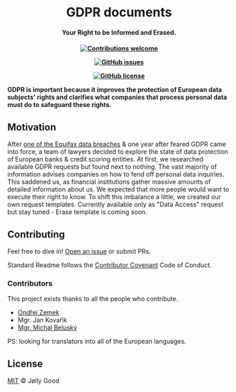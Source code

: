 
<h1 align="center">
  GDPR documents
  <br>
</h1>

<h4 align="center">Your Right to be Informed and Erased.<h4>

<div align="center">
 
  <!-- Contributions -->
  <a href="https://github.com/good-lly/gdpr-documents/issues/">
    <img src="https://img.shields.io/badge/contributions-welcome-orange.svg"
      alt="Contributions welcome" />
  </a>

 <!-- issues -->
  [![GitHub issues](https://img.shields.io/github/issues/Naereen/StrapDown.js.svg)](https://github.com/good-lly/gdpr-documents/issues/)
  
 <!-- License --> 
  [![GitHub license](https://img.shields.io/github/license/Naereen/StrapDown.js.svg)](https://github.com/good-lly/gdpr-documents/blob/master/LICENSE)
</div> 

GDPR is important because it improves the protection of European data subjects' rights and clarifies what companies that process personal data must do to safeguard these rights.


## Motivation 

After [one of the Equifax data breaches](https://techcrunch.com/2018/12/10/equifax-breach-preventable-house-oversight-report/) & one year after feared GDPR came into force, a team of lawyers decided to explore the state of data protection of European banks & credit scoring entities. At first, we researched available GDPR requests but found next to nothing. The vast majority of information advises companies on how to fend off personal data inquiries. This saddened us, as financial institutions gather massive amounts of detailed information about us. We expected that more people would want to execute their right to know. To shift this imbalance a little, we created our own request templates. Currently available only as "Data Access" request but stay tuned - Erase template is coming soon.

## Contributing

Feel free to dive in! [Open an issue](https://github.com/good-lly/gdpr-documents/issues/new) or submit PRs.

Standard Readme follows the [Contributor Covenant](http://contributor-covenant.org/version/1/3/0/) Code of Conduct.

### Contributors

This project exists thanks to all the people who contribute. 
- [Ondřej Zemek](https://www.linkedin.com/in/ondrejzemek)
- Mgr. Jan Kovařík
- [Mgr. Michal Beluský](https://cz.linkedin.com/in/michalbelusky)

PS: looking for translators into all of the European languages.

## License

[MIT](LICENSE) © Jølly Good
